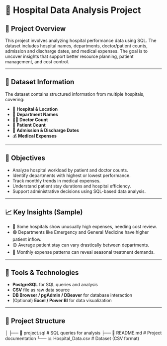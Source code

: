 # 🏥 Hospital Data Analysis Project

## 📌 Project Overview

This project involves analyzing hospital performance data using SQL. The dataset includes hospital names, departments, doctor/patient counts, admission and discharge dates, and medical expenses. The goal is to uncover insights that support better resource planning, patient management, and cost control.

---

## 🧱 Dataset Information

The dataset contains structured information from multiple hospitals, covering:

- 📍 **Hospital & Location**
- 🏥 **Department Names**
- 👨‍⚕️ **Doctor Count**
- 👥 **Patient Count**
- 📅 **Admission & Discharge Dates**
- 💰 **Medical Expenses**

---

## 🎯 Objectives

- Analyze hospital workload by patient and doctor counts.
- Identify departments with highest or lowest performance.
- Track monthly trends in medical expenses.
- Understand patient stay durations and hospital efficiency.
- Support administrative decisions using SQL-based data analysis.

---

## 📈 Key Insights (Sample)

- 🔴 Some hospitals show unusually high expenses, needing cost review.
- 🟢 Departments like Emergency and General Medicine have higher patient inflow.
- 🟡 Average patient stay can vary drastically between departments.
- 🔵 Monthly expense patterns can reveal seasonal treatment demands.

---

## 🧰 Tools & Technologies

- **PostgreSQL** for SQL queries and analysis  
- **CSV** file as raw data source  
- **DB Browser / pgAdmin / DBeaver** for database interaction  
- (Optional) **Excel / Power BI** for data visualization

---

## 📂 Project Structure

│
├── 📄 project.sql # SQL queries for analysis
├── 📄 README.md # Project documentation
└── 📊 Hospital_Data.csv # Dataset (CSV format)


